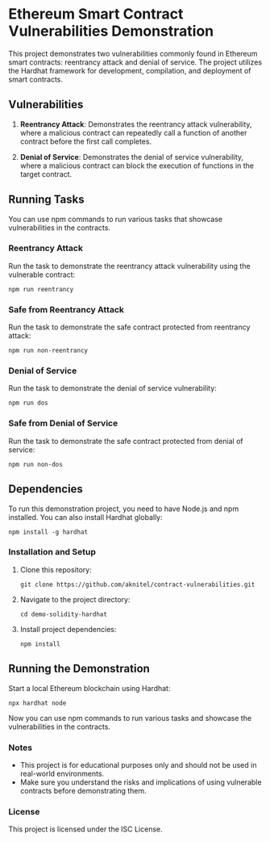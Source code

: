 # Ethereum Smart Contract Vulnerabilities Demonstration

This project demonstrates two vulnerabilities commonly found in Ethereum smart contracts: reentrancy attack and denial of service. The project utilizes the Hardhat framework for development, compilation, and deployment of smart contracts.

## Vulnerabilities

1. **Reentrancy Attack**: Demonstrates the reentrancy attack vulnerability, where a malicious contract can repeatedly call a function of another contract before the first call completes.

2. **Denial of Service**: Demonstrates the denial of service vulnerability, where a malicious contract can block the execution of functions in the target contract.

## Running Tasks

You can use npm commands to run various tasks that showcase vulnerabilities in the contracts.

### Reentrancy Attack

Run the task to demonstrate the reentrancy attack vulnerability using the vulnerable contract:

```shell
npm run reentrancy
```

### Safe from Reentrancy Attack

Run the task to demonstrate the safe contract protected from reentrancy attack:

```shell
npm run non-reentrancy
```

### Denial of Service

Run the task to demonstrate the denial of service vulnerability:

```shell
npm run dos
```

### Safe from Denial of Service

Run the task to demonstrate the safe contract protected from denial of service:

```shell
npm run non-dos
```

## Dependencies

To run this demonstration project, you need to have Node.js and npm installed. You can also install Hardhat globally:

```shell
npm install -g hardhat
```

### Installation and Setup

1. Clone this repository:

    ```shell
    git clone https://github.com/aknitel/contract-vulnerabilities.git
    ```

2. Navigate to the project directory:

    ```shell
    cd demo-solidity-hardhat
    ```

3. Install project dependencies:

    ```shell
    npm install
    ```

## Running the Demonstration

Start a local Ethereum blockchain using Hardhat:

```shell
npx hardhat node
```
Now you can use npm commands to run various tasks and showcase the vulnerabilities in the contracts.

### Notes

- This project is for educational purposes only and should not be used in real-world environments.
- Make sure you understand the risks and implications of using vulnerable contracts before demonstrating them.

### License

This project is licensed under the ISC License.
